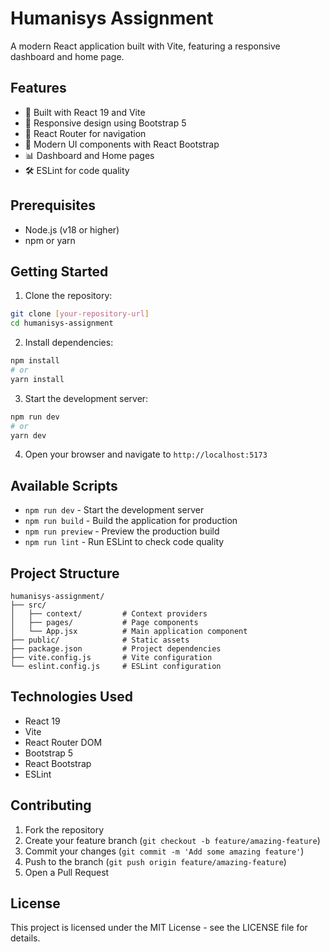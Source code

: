 # Humanisys Assignment

A modern React application built with Vite, featuring a responsive dashboard and home page.

## Features

- 🚀 Built with React 19 and Vite
- 📱 Responsive design using Bootstrap 5
- 🔄 React Router for navigation
- 🎨 Modern UI components with React Bootstrap
- 📊 Dashboard and Home pages
- 🛠️ ESLint for code quality

## Prerequisites

- Node.js (v18 or higher)
- npm or yarn

## Getting Started

1. Clone the repository:
```bash
git clone [your-repository-url]
cd humanisys-assignment
```

2. Install dependencies:
```bash
npm install
# or
yarn install
```

3. Start the development server:
```bash
npm run dev
# or
yarn dev
```

4. Open your browser and navigate to `http://localhost:5173`

## Available Scripts

- `npm run dev` - Start the development server
- `npm run build` - Build the application for production
- `npm run preview` - Preview the production build
- `npm run lint` - Run ESLint to check code quality

## Project Structure

```
humanisys-assignment/
├── src/
│   ├── context/         # Context providers
│   ├── pages/           # Page components
│   └── App.jsx          # Main application component
├── public/              # Static assets
├── package.json         # Project dependencies
├── vite.config.js       # Vite configuration
└── eslint.config.js     # ESLint configuration
```

## Technologies Used

- React 19
- Vite
- React Router DOM
- Bootstrap 5
- React Bootstrap
- ESLint

## Contributing

1. Fork the repository
2. Create your feature branch (`git checkout -b feature/amazing-feature`)
3. Commit your changes (`git commit -m 'Add some amazing feature'`)
4. Push to the branch (`git push origin feature/amazing-feature`)
5. Open a Pull Request

## License

This project is licensed under the MIT License - see the LICENSE file for details.

